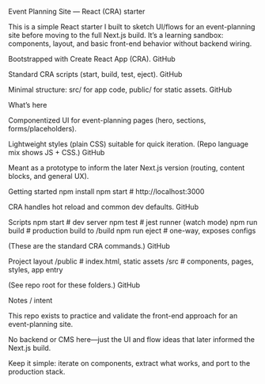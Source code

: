 Event Planning Site — React (CRA) starter

This is a simple React starter I built to sketch UI/flows for an event-planning site before moving to the full Next.js build. It’s a learning sandbox: components, layout, and basic front-end behavior without backend wiring.

Bootstrapped with Create React App (CRA). 
GitHub

Standard CRA scripts (start, build, test, eject). 
GitHub

Minimal structure: src/ for app code, public/ for static assets. 
GitHub

What’s here

Componentized UI for event-planning pages (hero, sections, forms/placeholders).

Lightweight styles (plain CSS) suitable for quick iteration. (Repo language mix shows JS + CSS.) 
GitHub

Meant as a prototype to inform the later Next.js version (routing, content blocks, and general UX).

Getting started
npm install
npm start            # http://localhost:3000


CRA handles hot reload and common dev defaults. 
GitHub

Scripts
npm start   # dev server
npm test    # jest runner (watch mode)
npm run build  # production build to /build
npm run eject  # one-way, exposes configs


(These are the standard CRA commands.) 
GitHub

Project layout
/public     # index.html, static assets
/src        # components, pages, styles, app entry


(See repo root for these folders.) 
GitHub

Notes / intent

This repo exists to practice and validate the front-end approach for an event-planning site.

No backend or CMS here—just the UI and flow ideas that later informed the Next.js build.

Keep it simple: iterate on components, extract what works, and port to the production stack.

